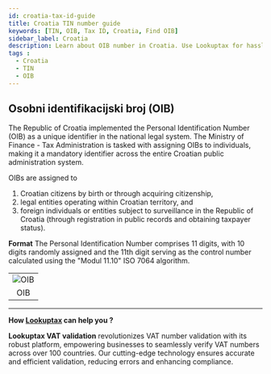 ```yaml
---
id: croatia-tax-id-guide
title: Croatia TIN number guide
keywords: [TIN, OIB, Tax ID, Croatia, Find OIB]
sidebar_label: Croatia
description: Learn about OIB number in Croatia. Use Lookuptax for hassle-free tax id validation in Croatia and other 100+ countries
tags : 
  - Croatia
  - TIN
  - OIB
---
```


## Osobni identifikacijski broj (OIB)
The Republic of Croatia implemented the Personal Identification Number (OIB) as a unique identifier in the national legal system. The Ministry of Finance - Tax Administration is tasked with assigning OIBs to individuals, making it a mandatory identifier across the entire Croatian public administration system.

OIBs are assigned to 
1. Croatian citizens by birth or through acquiring citizenship,
2. legal entities operating within Croatian territory, and
3. foreign individuals or entities subject to surveillance in the Republic of Croatia (through registration in public records and obtaining taxpayer status).

**Format**
The Personal Identification Number comprises 11 digits, with 10 digits randomly assigned and the 11th digit serving as the control number calculated using the "Modul 11.10" ISO 7064 algorithm.

<table align="center" border="0px" border-color="#dedede"><tr><td>
  <img src="/docs/img/taxid/oib.PNG" alt="OIB"/>
  </td></tr>
  <tr><td align="center">OIB</td></tr>
</table>

----
**How [Lookuptax](https://lookuptax.com/) can help you ?**

**Lookuptax VAT validation** revolutionizes VAT number validation with its robust platform, empowering businesses to seamlessly verify VAT numbers across over 100 countries. Our cutting-edge technology ensures accurate and efficient validation, reducing errors and enhancing compliance.
